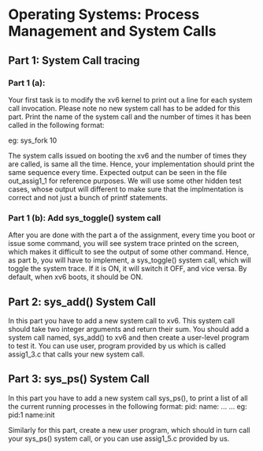 # Operating Systems: Process Management and System Calls
## Part 1: System Call tracing

### Part 1 (a): 
Your first task is to modify the xv6 kernel to print out a line for each system call invocation. Please note no new system call has to be added for this part. Print the name of the system call and the number of times it has been called in the following format:

<System Call Name>  <count>
eg:
sys_fork 10

The system calls issued on booting the xv6 and the number of times they are called, is same all the time. Hence, your implementation should print the same sequence every time. Expected output can be seen in the file out_assig1_1 for reference purposes. We will use some other hidden test cases, whose output will different to make sure that the implmentation is correct and not just a bunch of printf statements.

### Part 1 (b): Add sys_toggle() system call
After you are done with the part a of the assignment, every time you boot or issue some command, you will see system trace printed on the screen, which makes it difficult to see the output of some other command. Hence, as part b, you will have to implement, a sys_toggle() system call, which will toggle the system trace. If it is ON, it will switch it OFF, and vice versa. By default, when xv6 boots, it should be ON.


## Part 2: sys_add() System Call

In this part you have to add a new system call to xv6. This system call should take two integer arguments and return their sum.
You should add a system call named, sys_add() to xv6 and then create a user-level program to test it. You can use user, program provided by us which is called assig1_3.c that calls your new system call.


## Part 3: sys_ps() System Call

In this part you have to add a new system call sys_ps(), to print a list of all the current running processes in the following format:
pid:<Process-Id> name:<Process Name>
...
...
eg:
pid:1 name:init

Similarly for this part, create a new user program, which should in turn call your sys_ps() system call, or you can use assig1_5.c provided by us.
